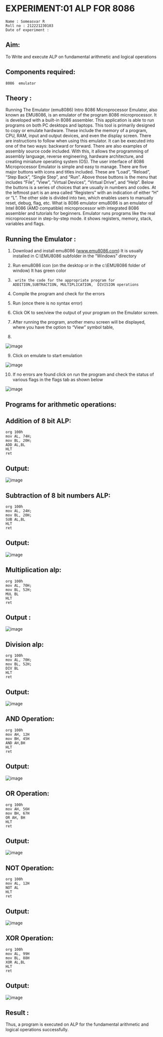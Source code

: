 # EXPERIMENT:01 ALP FOR 8086
```
Name : Someasvar R
Roll no : 212221230103
Date of experiment :
```




## Aim: 
To Write and execute ALP on fundamental arithmetic and logical operations
## Components required: 
```
8086  emulator
```
## Theory :
Running The Emulator (emu8086) Intro 8086 Microprocessor Emulator, also known as EMU8086, is an emulator of the program 8086 microprocessor. It is developed with a built-in 8086 assembler. This application is able to run programs on both PC desktops and laptops. This tool is primarily designed to copy or emulate hardware. These include the memory of a program, CPU, RAM, input and output devices, and even the display screen. There are instructions to follow when using this emulator. It can be executed into one of the two ways: backward or forward. There are also examples of assembly source code included. With this, it allows the programming of assembly language, reverse engineering, hardware architecture, and creating miniature operating system (OS). The user interface of 8086 Microprocessor Emulator is simple and easy to manage. There are five major buttons with icons and titles included. These are “Load”, “Reload”, “Step Back”, “Single Step”, and “Run”. Above those buttons is the menu that includes “File”, “View”, “Virtual Devices”, “Virtual Drive”, and “Help”. Below the buttons is a series of choices that are usually in numbers and codes. At the leftmost part is an area called “Registers” with an indication of either “H” or “L”. The other side is divided into two, which enables users to manually reset, debug, flag, etc. What is 8086 emulator emu8086 is an emulator of Intel 8086 (AMD compatible) microprocessor with integrated 8086 assembler and tutorials for beginners. Emulator runs programs like the real microprocessor in step-by-step mode. it shows registers, memory, stack, variables and flags.


 ## Running the Emulator :
1.	Download and install emu8086 (www.emu8086.com) It is usually installed in C:\EMU8086 subfolder in the “Windows” directory
2.	  Run  emu8086 icon (on the desktop or in the c:\EMU8086 folder of window) It has green color 
 
 
3.		write the code for the appropriate program for ADDITION,SUBTRACTION, MULTIPLICATION,  DIVISION operations 

4.	 Compile the program and check for the errors 
5.	Run (once there is no syntax error) 

6.	Click OK to see/view the output of your program on the Emulator screen. 


7.	After running the program, another menu screen will be displayed, where you have the option to “View” symbol table,
8.	 


![image](https://user-images.githubusercontent.com/36288975/189273263-d65baae9-4b8f-4723-afb3-c0ffa4052b04.png)











9.	Click on emulate to start emulation 








![image](https://user-images.githubusercontent.com/36288975/189273273-9bb36ec1-e2e8-4892-8d35-37707332bfdc.png)








10.	If no errors are found click on run the program and check the status of various flags in the flags tab as shown below 






![image](https://user-images.githubusercontent.com/36288975/189273277-113a2a33-4a40-4ff8-95a5-ecd3a1f504fe.png)







## Programs for arithmetic  operations:

## Addition  of 8 bit ALP:
```
org 100h
mov AL, 74H;
mov BL, 20H;
ADD AL,BL
HLT
ret
```

## Output:
![image](https://github.com/SOMEASVAR/EXPERIMENT--01-ALP-FOR-8086/assets/93434149/83fe557a-d3b2-4b85-be34-cd30ccd2682b)



 
## Subtraction   of 8 bit numbers  ALP:
```
org 100h
mov AL, 24H;
mov BL, 20H;
SUB AL,BL
HLT
ret
```
 
## Output:
![image](https://github.com/SOMEASVAR/EXPERIMENT--01-ALP-FOR-8086/assets/93434149/3ed16851-934a-407f-b4e1-431c7435bda6)





## Multiplication alp:
```
org 100h
mov AL, 70H;
mov BL, 52H;
MUL BL
HLT
ret
```
## Output :
![image](https://github.com/SOMEASVAR/EXPERIMENT--01-ALP-FOR-8086/assets/93434149/6d07213f-54f3-4b36-99a7-67455f6ac769)



## Division alp:
```
org 100h
mov AL, 70H;
mov BL, 52H;
DIV BL
HLT
ret
```

## Output:
![image](https://github.com/SOMEASVAR/EXPERIMENT--01-ALP-FOR-8086/assets/93434149/ebaeb264-7d41-4863-af21-8756868bd99d)
## AND Operation:
```
org 100h
mov AH, 12H
mov BH, 45H
AND AH,BH
HLT
ret

```
## Output:
![image](https://github.com/SOMEASVAR/EXPERIMENT--01-ALP-FOR-8086/assets/93434149/2b690851-6052-424e-a517-c9ca7302b841)

## OR Operation:
```
org 100h
mov AH, 56H
mov BH, 67H
OR AH, BH
HLT
ret
```
## Output:
![image](https://github.com/SOMEASVAR/EXPERIMENT--01-ALP-FOR-8086/assets/93434149/edb98527-89fc-40c3-8cf8-66d526d9b3ac)
## NOT Operation:
```
org 100h
mov AL, 12H
NOT AL
HLT
ret
```
## Output:
![image](https://github.com/SOMEASVAR/EXPERIMENT--01-ALP-FOR-8086/assets/93434149/e1d9928e-c643-4ed1-ae65-0f9ad10716a4)


## XOR Operation:
```
org 100h
mov AL, 99H
mov BL, 88H
XOR AL,BL
HLT
ret

```
## Output:
![image](https://github.com/SOMEASVAR/EXPERIMENT--01-ALP-FOR-8086/assets/93434149/ae99e515-ae51-4d02-9022-a9ca5da469a0)



## Result :
Thus, a program is executed on ALP for the fundamental arithmetic and logical operations successfully.








